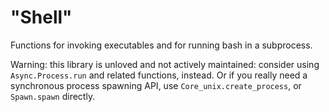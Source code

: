 "Shell"
=======

Functions for invoking executables and for running bash in a
subprocess.

Warning: this library is unloved and not actively maintained: consider
using `Async.Process.run` and related functions, instead.
Or if you really need a synchronous process spawning API, use
`Core_unix.create_process`,  or `Spawn.spawn` directly.
